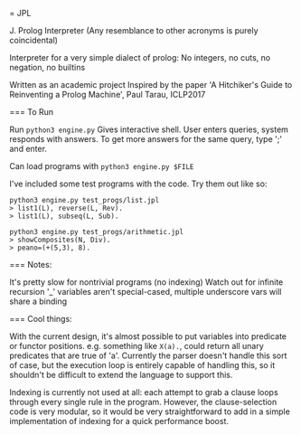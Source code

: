 = JPL

J. Prolog Interpreter
(Any resemblance to other acronyms is purely coincidental)

Interpreter for a very simple dialect of prolog:
No integers, no cuts, no negation, no builtins

Written as an academic project
Inspired by the paper 'A Hitchiker's Guide to Reinventing a Prolog Machine', Paul Tarau, ICLP2017


=== To Run

Run `python3 engine.py`
Gives interactive shell. User enters queries, system responds with answers. To get more answers for the same query, type ';' and enter.

Can load programs with `python3 engine.py $FILE`

I've included some test programs with the code. Try them out like so:

```
python3 engine.py test_progs/list.jpl
> list1(L), reverse(L, Rev).
> list1(L), subseq(L, Sub).

python3 engine.py test_progs/arithmetic.jpl
> showComposites(N, Div).
> peano=(+(5,3), 8).

```


=== Notes:

It's pretty slow for nontrivial programs (no indexing)
Watch out for infinite recursion
'\_' variables aren't special-cased, multiple underscore vars will share a binding


=== Cool things:

With the current design, it's almost possible to put variables into predicate or functor positions. e.g. something like `X(a).`, could return all unary predicates that are true of 'a'. Currently the parser doesn't handle this sort of case, but the execution loop is entirely capable of handling this, so it shouldn't be difficult to extend the language to support this.

Indexing is currently not used at all: each attempt to grab a clause loops through every single rule in the program. However, the clause-selection code is very modular, so it would be very straightforward to add in a simple implementation of indexing for a quick performance boost.
